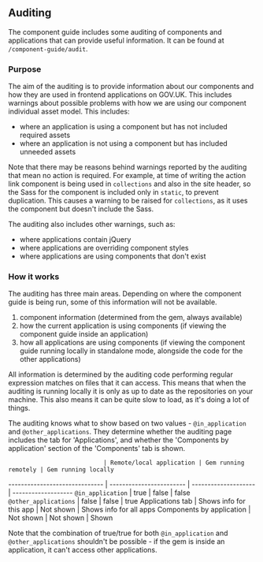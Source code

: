 ## Auditing

The component guide includes some auditing of components and applications that can provide useful information. It can be found at `/component-guide/audit`.

### Purpose

The aim of the auditing is to provide information about our components and how they are used in frontend applications on GOV.UK. This includes warnings about possible problems with how we are using our component individual asset model. This includes:

- where an application is using a component but has not included required assets
- where an application is not using a component but has included unneeded assets

Note that there may be reasons behind warnings reported by the auditing that mean no action is required. For example, at time of writing the action link component is being used in `collections` and also in the site header, so the Sass for the component is included only in `static`, to prevent duplication. This causes a warning to be raised for `collections`, as it uses the component but doesn't include the Sass.

The auditing also includes other warnings, such as:

- where applications contain jQuery
- where applications are overriding component styles
- where applications are using components that don't exist

### How it works

The auditing has three main areas. Depending on where the component guide is being run, some of this information will not be available.

1. component information (determined from the gem, always available)
2. how the current application is using components (if viewing the component guide inside an application)
3. how all applications are using components (if viewing the component guide running locally in standalone mode, alongside the code for the other applications)

All information is determined by the auditing code performing regular expression matches on files that it can access. This means that when the auditing is running locally it is only as up to date as the repositories on your machine. This also means it can be quite slow to load, as it's doing a lot of things.

The auditing knows what to show based on two values - `@in_application` and `@other_applications`. They determine whether the auditing page includes the tab for 'Applications', and whether the 'Components by application' section of the 'Components' tab is shown.

                               | Remote/local application | Gem running remotely | Gem running locally
------------------------------ | ------------------------ | -------------------- | -------------------
`@in_application`              | true                     | false                | false
`@other_applications`          | false                    | false                | true
Applications tab               | Shows info for this app  | Not shown            | Shows info for all apps
Components by application      | Not shown                | Not shown            | Shown

Note that the combination of true/true for both `@in_application` and `@other_applications` shouldn't be possible - if the gem is inside an application, it can't access other applications.
